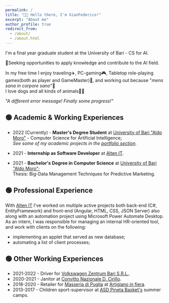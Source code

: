 ```yaml
---
permalink: /
title: "👋🏼 Hello there, I'm GianFederico!"
excerpt: "About me"
author_profile: true
redirect_from: 
  - /about/
  - /about.html
---
```


I'm a final year graduate student at the University of Bari - CS for AI.

🔎Seeking opportunities to apply knowledge and contribute to the AI field.

In my free time I enjoy traveling✈️, PC-gaming🎮, Tabletop role-playing games(both as player and GameMaster)🎲, and working out because "*mens sana in corpore sano*"💪 \
I love dogs and all kinds of animals🐾🍂

<em>"A different error message! Finally some progress!"</em>


## 🟢 Academic & Working Experiences
- 2022 (Currently) - **Master's Degree Student** at [University of Bari "Aldo Moro"](https://www.uniba.it/it/ricerca/dipartimenti/informatica) - Computer Science for Artificial Intelligence; \
*See some of my academic projects in the [portfolio section](https://gianfederico.github.io/portfolio).*

- 2021 - **Internship as Software Developer** at [Alten IT](https://www.alten.it/).

- 2021 - **Bachelor's Degree in Computer Science** at [University of Bari "Aldo Moro"](https://www.uniba.it/it/ricerca/dipartimenti/informatica); \
Thesis: Big-Data Management Techniques for Predictive Marketing.


## 🟢 Professional Experience
With [Alten IT](https://www.alten.it/) I've worked on multiple active projects both back-end (C#, EntityFramework) and front-end (Angular, HTML, CSS, JSON Server) also along with an automation project using Microsoft Power Automate Desktop. As an intern, I was responsible for managing an internal HR-oriented tool, and work with clients on the following:
  - implementing an applet that served as new database; 
  - automating a list of client processes;


## 🟢 Other Working Experiences
  - 2021-2022 - Driver for [Volkswagen Zentrum Bari S.R.L.](https://www.concessionarie-volkswagen.it/zentrumbari.html).
  - 2020-2021 - Janitor at [Convitto Nazionale D. Cirillo](https://www.convittocirillo.edu.it/).
  - 2018-2020 - Retailer for [Masseria di Puglia](https://www.masseriadipuglia.it/) at [Artigiano in fiera](https://artigianoinfiera.it/).
  - 2013-2017 - Children sport-supervisor at [ASD Pineta Basket's](https://www.facebook.com/asdpinetabasket/?locale=it_IT) summer camps.
